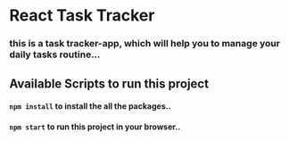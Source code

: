 # React Task Tracker

### this is a task tracker-app, which will help you to manage your daily tasks routine...

## Available Scripts to run this project

#### `npm install` to install the all the packages..

#### `npm start` to run this project in your browser..

